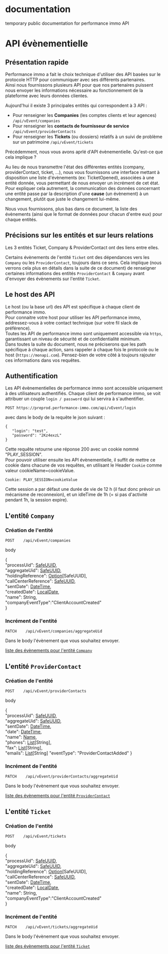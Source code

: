 # documentation
temporary public documentation for performance immo API

# API évènementielle

## Présentation rapide

Performance immo a fait le choix technique d'utiliser des API basées sur le protocole HTTP pour communiquer avec ses différents partenaires.   
Ainsi nous fournissons plusieurs API pour que nos partenaires puissent nous envoyer les informations nécessaire au fonctionnement de la plateforme avec leurs données clientes.

Aujourd'hui il existe 3 principales entités qui correspondent à 3 API :

- Pour renseigner les **Companies** (les comptes clients et leur agences) `/api/vEvent/companies`
- Pour renseigner les **contacts de fournisseur de service** `/api/vEvent/providerContacts`
- Pour renseigner les **Tickets** (ou dossiers) relatifs à un suivi de problème sur un patrimoine `/api/vEvent/tickets`

Précédemment, nous vous avons aprlé d'API évènementielle. Qu'est-ce que cela implique ?  

Au lieu de nous transmettre l'état des différentes entités (company, providerContact, ticket, ...), nous vous fournissons une interface mettant à disposition une liste d'évènements (ex: TicketOpened), associées à une entité donnée, vous permettant de nous envoyer un incrément de cet état.  
Pour expliquer cela autrement, la communication des données concernant une entité passe par la description d'une **cause** (un évènement) à un changement, plutôt que juste le changement lui-même.  

Nous vous fournissons, plus bas dans ce document, la liste des évènements (ainsi que le format de données pour chacun d'entre eux) pour chaque entités.

## Précisions sur les entités et sur leurs relations

Les 3 entités Ticket, Company & ProviderContact ont des liens entre elles.

Certains évènements de l'entité `Ticket` ont des dépendances vers les `Company` ou les `ProviderContact`, toujours dans ce sens.
Cela implique (nous verrons cela plus en détails dans la suite de ce document) de renseigner certaines informations des entités `ProviderContact` & `Company` avant d'envoyer des évènements sur l'entité `Ticket`.

## Le host des API

Le host (ou la base url) des API est spécifique à chaque client de performance immo.  
Pour connaitre votre host pour utiliser les API performance immo, addressez-vous à votre contact technique (sur votre fil slack de préférence).  
Toutes les API de performance immo sont uniquement accessible via `https`, garantissant un niveau de sécurité et de confidentialité minimum.  
Dans toutes la suite du document, nous ne préciserons que les path spécifique à chaque action, sans rappeler à chaque fois le protocole  ou le host (`https://monapi.com`). Pensez-bien de votre côté à toujours rajouter ces informations dans vos requêtes.

## Authentification

Les API évènementielles de performance immo sont accessible uniquement à des utilisateurs authentifiés.
Chaque client de performance immo, se voit attribuer un couple `login / password` qui lui servira à s'authentifier.

`POST https://preprod.performance-immo.com/api/vEvent/login`

avec dans le body de la requête le json suivant :
```
{
   "login": "test",
   "password": "2Kz4exzL"
}
```

Cette requête retourne une réponse 200 avec un cookie nommé "PLAY_SESSION".  
Pour pouvoir utiliser ensuite les API évènementielle, il suffit de mettre ce cookie dans chacune de vos requêtes, en utilisant le Header `Cookie` comme valeur cookieName=cookieValue.  

`Cookie: PLAY_SESSION=cookieValue`

Cette session a par défaut une durée de vie de 12 h (il faut donc prévoir un mécanisme de reconnexion), et un idleTime de 1h (= si pas d'activité pendant 1h, la session expire).

## L'entité `Company`

### Création de l'entité

`POST    /api/vEvent/companies`

body

{  
  "processUid": [SafeUUID](https://github.com/PerformanceIMMO/documentation/blob/master/Models.md#safeuuid),  
  "aggregateUid": [SafeUUID](https://github.com/PerformanceIMMO/documentation/blob/master/Models.md#safeuuid),  
  "holdingReference": [Option](https://github.com/PerformanceIMMO/documentation/blob/master/Models.md#option)[SafeUUID],  
  "callCenterReference": [SafeUUID](https://github.com/PerformanceIMMO/documentation/blob/master/Models.md#safeuuid),  
  "sentDate": [DateTime](https://github.com/PerformanceIMMO/documentation/blob/master/Models.md#datetime),  
  "createdDate": [LocalDate](https://github.com/PerformanceIMMO/documentation/blob/master/Models.md#localdate),  
  "name": String,  
  "companyEventType":"ClientAccountCreated"  
}  

### Incrément de l'entité

`PATCH    /api/vEvent/companies/aggregateUid`

Dans le body l'évènement que vous souhaitez envoyer.

[liste des évènements pour l'entité `Company`](https://github.com/PerformanceIMMO/documentation/blob/master/CompanyEvents.md)

## L'entité `ProviderContact`

### Création de l'entité

`POST    /api/vEvent/providerContacts`

body

{  
  "processUid": [SafeUUID](https://github.com/PerformanceIMMO/documentation/blob/master/Models.md#safeuuid),  
  "aggregateUid": [SafeUUID](https://github.com/PerformanceIMMO/documentation/blob/master/Models.md#safeuuid),  
  "sentDate": [DateTime](https://github.com/PerformanceIMMO/documentation/blob/master/Models.md#datetime),  
  "date": [DateTime](https://github.com/PerformanceIMMO/documentation/blob/master/Models.md#datetime),  
  "name": [Name](https://github.com/PerformanceIMMO/documentation/blob/master/Models.md#name),  
  "phones": [List](https://github.com/PerformanceIMMO/documentation/blob/master/Models.md#list)[String],  
  "fax": [List](https://github.com/PerformanceIMMO/documentation/blob/master/Models.md#list)[String],  
  "emails": [List](https://github.com/PerformanceIMMO/documentation/blob/master/Models.md#list)[String]
  "eventType": "ProviderContactAdded"
}    

### Incrément de l'entité

`PATCH    /api/vEvent/providerContacts/aggregateUid`

Dans le body l'évènement que vous souhaitez envoyer.

[liste des évènements pour l'entité `ProviderContact`](https://github.com/PerformanceIMMO/documentation/blob/master/ProviderContactEvents.md)


## L'entité `Ticket`

### Création de l'entité

`POST    /api/vEvent/tickets`

body

{  
  "processUid": [SafeUUID](https://github.com/PerformanceIMMO/documentation/blob/master/Models.md#safeuuid),  
  "aggregateUid": [SafeUUID](https://github.com/PerformanceIMMO/documentation/blob/master/Models.md#safeuuid),  
  "holdingReference": [Option](https://github.com/PerformanceIMMO/documentation/blob/master/Models.md#option)[SafeUUID],  
  "callCenterReference": [SafeUUID](https://github.com/PerformanceIMMO/documentation/blob/master/Models.md#safeuuid),  
  "sentDate": [DateTime](https://github.com/PerformanceIMMO/documentation/blob/master/Models.md#datetime),  
  "createdDate": [LocalDate](https://github.com/PerformanceIMMO/documentation/blob/master/Models.md#localdate),  
  "name": String,  
  "companyEventType":"ClientAccountCreated"  
}  

### Incrément de l'entité

`PATCH    /api/vEvent/tickets/aggregateUid`

Dans le body l'évènement que vous souhaitez envoyer.

[liste des évènements pour l'entité `Ticket`](https://github.com/PerformanceIMMO/documentation/blob/master/TicketEvent.md)
